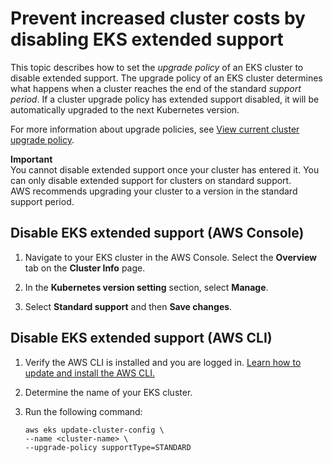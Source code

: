 # Prevent increased cluster costs by disabling EKS extended support<a name="disable-extended-support"></a>

This topic describes how to set the *upgrade policy* of an EKS cluster to disable extended support\. The upgrade policy of an EKS cluster determines what happens when a cluster reaches the end of the standard *support period*\. If a cluster upgrade policy has extended support disabled, it will be automatically upgraded to the next Kubernetes version\. 

For more information about upgrade policies, see [View current cluster upgrade policy](view-upgrade-policy.md)\.

**Important**  
You cannot disable extended support once your cluster has entered it\. You can only disable extended support for clusters on standard support\.   
AWS recommends upgrading your cluster to a version in the standard support period\.

## Disable EKS extended support \(AWS Console\)<a name="disable-support-policy-console"></a>

1. Navigate to your EKS cluster in the AWS Console\. Select the **Overview** tab on the **Cluster Info** page\.

1. In the **Kubernetes version setting** section, select **Manage**\. 

1. Select **Standard support** and then **Save changes**\.

## Disable EKS extended support \(AWS CLI\)<a name="disable-support-policy-cli"></a>

1. Verify the AWS CLI is installed and you are logged in\. [Learn how to update and install the AWS CLI\.](https://docs.aws.amazon.com/cli/latest/userguide/getting-started-install.html)

1. Determine the name of your EKS cluster\. 

1. Run the following command:

   ```
   aws eks update-cluster-config \
   --name <cluster-name> \
   --upgrade-policy supportType=STANDARD
   ```
